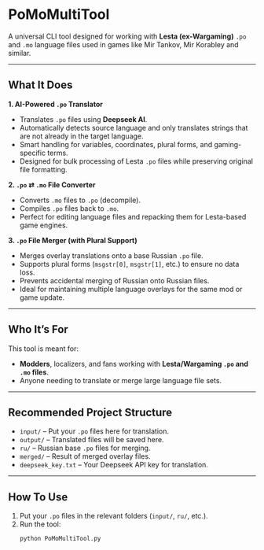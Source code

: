 #  PoMoMultiTool

A universal CLI tool designed for working with **Lesta (ex-Wargaming)** `.po` and `.mo` language files used in games like Mir Tankov, Mir Korabley and similar.

---

##  What It Does

 **1. AI-Powered `.po` Translator**  
- Translates `.po` files using **Deepseek AI**.
- Automatically detects source language and only translates strings that are not already in the target language.
- Smart handling for variables, coordinates, plural forms, and gaming-specific terms.
- Designed for bulk processing of Lesta `.po` files while preserving original file formatting.

**2. `.po` ⇄ `.mo` File Converter**  
- Converts `.mo` files to `.po` (decompile).
- Compiles `.po` files back to `.mo`.
- Perfect for editing language files and repacking them for Lesta-based game engines.

 **3. `.po` File Merger (with Plural Support)**  
- Merges overlay translations onto a base Russian `.po` file.
- Supports plural forms (`msgstr[0]`, `msgstr[1]`, etc.) to ensure no data loss.
- Prevents accidental merging of Russian onto Russian files.
- Ideal for maintaining multiple language overlays for the same mod or game update.

---

## **Who It’s For**

This tool is meant for:
- **Modders**, localizers, and fans working with **Lesta/Wargaming `.po` and `.mo` files**.
- Anyone needing to translate or merge large language file sets.

---



##  **Recommended Project Structure**

- `input/` – Put your `.po` files here for translation.
- `output/` – Translated files will be saved here.
- `ru/` – Russian base `.po` files for merging.
- `merged/` – Result of merged overlay files.
- `deepseek_key.txt` – Your Deepseek API key for translation.

---

## **How To Use**

1. Put your `.po` files in the relevant folders (`input/`, `ru/`, etc.).
2. Run the tool:
   ```bash
   python PoMoMultiTool.py
